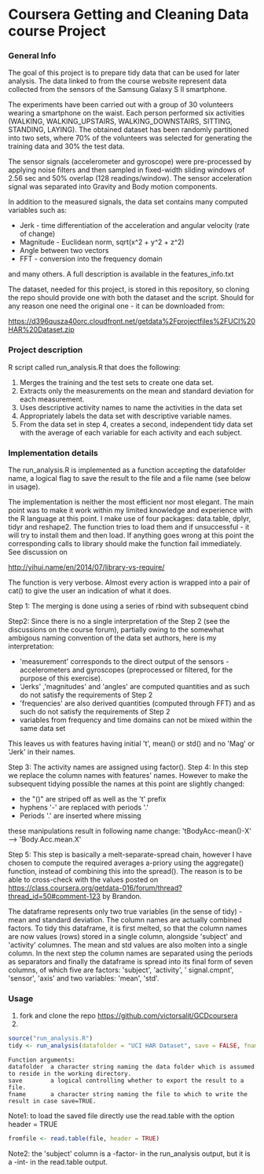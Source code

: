 Coursera Getting and Cleaning Data course Project
=================================================


### General Info

The goal of this project is to prepare tidy data that can be used for later analysis.
The data linked to from the course website represent data collected from the sensors of the Samsung Galaxy S II smartphone.

The experiments have been carried out with a group of 30 volunteers wearing a smartphone on the waist. Each person performed six activities (WALKING, WALKING_UPSTAIRS, WALKING_DOWNSTAIRS, SITTING, STANDING, LAYING). The obtained dataset has been randomly partitioned into two sets, where 70% of the volunteers was selected for generating the training data and 30% the test data. 

The sensor signals (accelerometer and gyroscope) were pre-processed by applying noise filters and then sampled in fixed-width sliding windows of 2.56 sec and 50% overlap (128 readings/window). The sensor acceleration signal was separated into Gravity and Body motion components.

In addition to the measured signals, the data set contains many computed variables such as: 

* Jerk - time differentiation of the acceleration and angular velocity (rate of change)
* Magnitude - Euclidean norm, sqrt(x^2 + y^2 + z^2)
* Angle between two vectors
* FFT - conversion into the frequency domain

and many others. A full description is available in the features_info.txt 

The dataset, needed for this project, is stored in this repository, so cloning the repo should provide one with both the dataset and the script. Should for any reason one need the original one - it can be downloaded from: 

https://d396qusza40orc.cloudfront.net/getdata%2Fprojectfiles%2FUCI%20HAR%20Dataset.zip 

### Project description 
R script called run_analysis.R that does the following: 

1. Merges the training and the test sets to create one data set.
2. Extracts only the measurements on the mean and standard deviation for each measurement. 
3. Uses descriptive activity names to name the activities in the data set
4. Appropriately labels the data set with descriptive variable names. 
5. From the data set in step 4, creates a second, independent tidy data set with the average of each variable for each activity and each subject.

### Implementation details

The run_analysis.R is implemented as a function accepting the datafolder name, a logical flag to save the result to the file and a file name (see below in usage). 

The implementation is neither the most efficient nor most elegant. The main point was to make it work within my limited knowledge and experience with the R language at this point. I make use of four packages: data.table, dplyr, tidyr and reshape2. The function tries to load them and if unsuccessful - it will try to install them and then load. If anything goes wrong at this point the corresponding calls to library should make the function fail immediately. See discussion on 

http://yihui.name/en/2014/07/library-vs-require/

The function is very verbose. Almost every action is wrapped into a pair of cat() to give the user an indication of what it does. 

Step 1: The merging is done using a series of rbind with subsequent cbind

Step2: Since there is no a single interpretation of the Step 2 (see the discussions on the course forum), partially owing to the somewhat ambigous naming convention of the data set authors, here is my interpretation:

* 'measurement' corresponds to the direct output of the sensors - accelerometers and gyroscopes (preprocessed or filtered, for the purpose of this exercise).
* 'Jerks' ,'magnitudes' and 'angles' are computed quantities and as such do not satisfy the requirements of Step 2
* 'frequencies' are also derived quantities (computed through FFT) and as such do not satisfy the requirements of Step 2 
* variables from frequency and time domains can not be mixed within the same data set

This leaves us with features having initial 't', mean() or std() and no 'Mag' or 'Jerk' in their names.

Step 3: The activity names are assigned using factor().
Step 4: In this step we replace the column names with features' names. However to make the subsequent tidying possible the names at this point are slightly changed:
* the "()" are striped off as well as the 't' prefix
* hyphens '-' are replaced with periods '.'
* Periods '.' are inserted where missing

these manipulations result in following name change:
'tBodyAcc-mean()-X' --> 'Body.Acc.mean.X'

Step 5: This step is basically a melt-separate-spread chain, however I have chosen to compute the required averages a-priory using the aggregate() function, instead of combining this into the spread(). The reason is to be able to cross-check with the values posted on
https://class.coursera.org/getdata-016/forum/thread?thread_id=50#comment-123
by Brandon. 

The dataframe represents only two true variables (in the sense of tidy) - mean and standard deviation. The column names are actually combined factors. To tidy this dataframe, it is first melted, so that the column names are now values (rows) stored in a single column, alongside 'subject' and 'activity' columnes. The mean and std values are also molten into a single column. In the next step the column names are separated using the periods as separators and finally the dataframe is spread into its final form of seven columns, of which five are factors: 'subject', 'activity', ' signal.cmpnt', 'sensor', 'axis' and two variables: 'mean', 'std'.


### Usage
1. fork and clone the repo https://github.com/victorsalit/GCDcoursera
2. 
```R
source("run_analysis.R")
tidy <- run_analysis(datafolder = "UCI HAR Dataset", save = FALSE, fname = "tidy.txt")
```

```
Function arguments:
datafolder  a character string naming the data folder which is assumed to reside in the working directory.    
save        a logical controlling whether to export the result to a file.
fname       a character string naming the file to which to write the result in case save=TRUE.
```

Note1: to load the saved file directly use the read.table with the option header = TRUE
```R
fromfile <- read.table(file, header = TRUE)
```
Note2: the 'subject' column is a -factor- in the run_analysis output, but it is a -int- in the read.table output.
